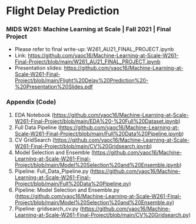 # Flight Delay Prediction
### MIDS W261: Machine Learning at Scale | Fall 2021 | Final Project


-  Please refer to final write-up: W261_AU21_FINAL_PROJECT.ipynb
-  Link: https://github.com/yaoc16/Machine-Learning-at-Scale-W261-Final-Project/blob/main/W261_AU21_FINAL_PROJECT.ipynb
-  Presentation slides: https://github.com/yaoc16/Machine-Learning-at-Scale-W261-Final-Project/blob/main/Flight%20Delay%20Prediction%20-%20Presentation%20Slides.pdf



### Appendix (Code)
1. EDA Notebook (https://github.com/yaoc16/Machine-Learning-at-Scale-W261-Final-Project/blob/main/EDA%20-%20Full%20Dataset.ipynb)
2. Full Data Pipeline (https://github.com/yaoc16/Machine-Learning-at-Scale-W261-Final-Project/blob/main/Full%20Data%20Pipeline.ipynb)
3. CV GridSearch (https://github.com/yaoc16/Machine-Learning-at-Scale-W261-Final-Project/blob/main/CV%20Gridsearch.ipynb)
4. Model Selection and Ensemble (https://github.com/yaoc16/Machine-Learning-at-Scale-W261-Final-Project/blob/main/Model%20Selection%20and%20Ensemble.ipynb)
5. Pipeline: Full_Data_Pipeline.py (https://github.com/yaoc16/Machine-Learning-at-Scale-W261-Final-Project/blob/main/Full%20Data%20Pipeline.py)
6. Pipeline: Model Selection and Ensemble.py (https://github.com/yaoc16/Machine-Learning-at-Scale-W261-Final-Project/blob/main/Model%20Selection%20and%20Ensemble.py)
7. Pipeline: gridsearch_cv.py (https://github.com/yaoc16/Machine-Learning-at-Scale-W261-Final-Project/blob/main/CV%20Gridsearch.py)
